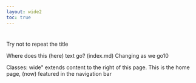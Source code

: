 ```yaml
---
layout: wide2
toc: true
---
```


#  

Try not to repeat the title

Where does this (here) text go? (index.md) Changing as we go10

Classes: wide" extends content to the right of this page. This is the home page, (now) featured in the navigation bar
